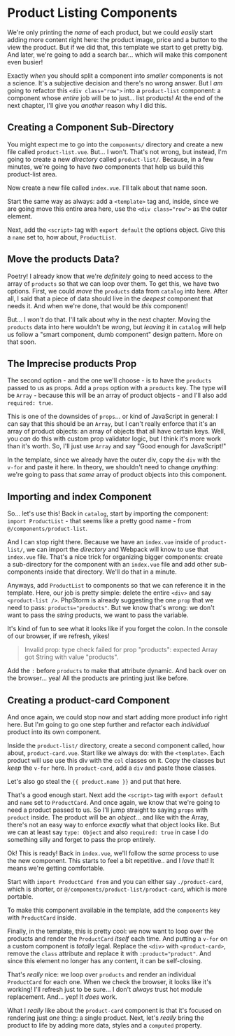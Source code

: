 # Product Listing Components

We're only printing the *name* of each product, but we could *easily* start
adding more content right here: the product image, price and a button to the view
the product. But if we did that, this template we start to get pretty big. And
later, we're going to add a search bar... which will make this component even
busier!

Exactly *when* you should split a component into *smaller* components is not a
science. It's a subjective decision and there's no wrong answer. But I *am*
going to refactor this `<div class="row">` into a `product-list` component: a
component whose *entire* job will be to just... list products! At the end of
the next chapter, I'll give you *another* reason why I did this.

## Creating a Component Sub-Directory

You might expect me to go into the `components/` directory and create a new file
called  `product-list.vue`. But... I won't. That's not wrong, but instead, I'm
going to create a new *directory* called `product-list/`. Because, in a few minutes,
we're going to have *two* components that help us build this product-list area.

Now create a new file called `index.vue`. I'll talk about that name soon.

Start the same way as always: add a `<template>` tag and, inside, since we are
going move this entire area here, use the `<div class="row">` as the outer element.

Next, add the `<script>` tag with `export default` the options object. Give this
a `name` set to, how about, `ProductList`.

## Move the products Data?

Poetry! I already know that we're *definitely* going to need access to the array
of `products` so that we can loop over them. To get this, we have two options.
First, we could *move* the `products` data from `catalog` into here. After all,
I said that a piece of data should live in the *deepest* component that needs it.
And when we're done, that would be *this* component!

But... I *won't* do that. I'll talk about why in the next chapter. Moving the
`products` data into here wouldn't be *wrong*, but *leaving* it in `catalog` will
help us follow a "smart component, dumb component" design pattern. More on that
soon.

## The Imprecise products Prop

The second option - and the one we'll choose - is to have the `products` passed
to us as props. Add a `props` option with a `products` key. The type will be
`Array` - because this will be an array of product objects - and I'll also add
`required: true`.

This is one of the downsides of `props`... or kind of JavaScript in general: I can
say that this should be an `Array`, but I can't really enforce that it's an array
of product objects: an array of objects that all have certain keys. Well, you
*can* do this with custom prop validator logic, but I think it's more work than
it's worth. So, I'll just use `Array` and say "Good enough for JavaScript!"

In the template, since we already have the outer div, copy the `div` with the
`v-for` and paste it here. In theory, we shouldn't need to change *anything*:
we're going to pass that *same* array of product objects into this component.

## Importing and index Component

So... let's use this! Back in `catalog`, start by importing the component:
`import ProductList` - that seems like a pretty good name - from
`@/components/product-list`.

And I can stop right there. Because we have an `index.vue` inside of
`product-list/`, we can import the *directory* and Webpack will know to use
that `index.vue` file. That's a nice trick for organizing bigger components:
create a sub-directory for the component with an `index.vue` file and add
other sub-components inside that directory. We'll do that in a minute.

Anyways, add `ProductList` to components so that we can reference it in the template.
Here, our job is pretty simple: delete the entire `<div>` and say
`<product-list />`. PhpStorm is already suggesting the one `prop` that we need
to pass: `products="products"`. But we know that's wrong: we don't want to pass
the *string* products, we want to pass the variable.

It's kind of fun to see what it looks like if you forget the colon. In the console
of our browser, if we refresh, yikes!

> Invalid prop: type check failed for prop "products": expected Array got String
> with value "products".

Add the `:` before `products` to make that attribute dynamic. And back over on the
browser... yea! All the products are printing just like before.

## Creating a product-card Component

And once again, we could stop now and start adding more product info right here.
But I'm going to go one step further and refactor each *individual* product into
its own component.

Inside the `product-list/` directory, create a second component called, how about,
`product-card.vue`. Start like we always do: with the `<template>`. Each product
will use use this div with the `col` classes on it. Copy the classes but *keep*
the `v-for` here. In `product-card`, add a `div` and paste those classes.

Let's also go steal the `{{ product.name }}` and put that here.

That's a good enough start. Next add the `<script>` tag with `export default`
and `name` set to `ProductCard`. And once again, we know that we're going to need
a product passed to us. So I'll jump straight to saying `props` with `product` inside.
The product will be an *object*... and like with the Array, there's not an easy
way to enforce *exactly* what that object looks like. But we can at least say
`type: Object` and also `required: true` in case I do something silly and forget
to pass the prop entirely.

Ok! This is ready! Back in `index.vue`, we'll follow the *same* process to use
the new component. This starts to feel a bit repetitive.. and I *love* that! It
means we're getting comfortable.

Start with `import ProductCard from` and you can either say `./product-card`,
which is shorter, or `@/components/product-list/product-card`, which is more
portable.

To make this component available in the template, add the `components` key with
`ProductCard` inside.

Finally, in the template, this is pretty cool: we now want to loop over the products
and render the `ProductCard` *itself* each time. And putting a `v-for` on a custom
component is *totally* legal. Replace the `<div>` with `<product-card>`, remove
the `class` attribute and replace it with `:product="product"`. And since this
element no longer has any content, it can be self-closing.

That's *really* nice: we loop over `products` and render an individual `ProductCard`
for each one. When we check the browser, it looks like it's working! I'll refresh
just to be sure... I don't *always* trust hot module replacement. And... yep!
It *does* work.

What I *really* like about the `product-card` component is that it's focused
on rendering just *one* thing: a single product. Next, let's *really* bring the
product to life by adding more data, styles and a `computed` property.
